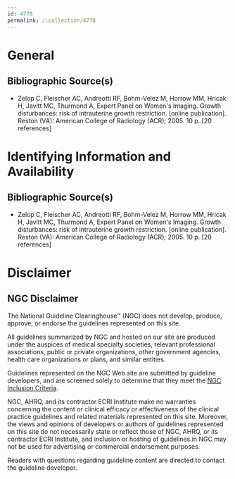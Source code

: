 ```yaml
---
id: 4778
permalink: /:collection/4778
---
```


# General

## Bibliographic Source(s)

- Zelop C, Fleischer AC, Andreotti RF, Bohm-Velez M, Horrow MM, Hricak H, Javitt MC, Thurmond A, Expert Panel on Women's Imaging. Growth disturbances: risk of intrauterine growth restriction. [online publication]. Reston (VA): American College of Radiology (ACR); 2005. 10 p. [20 references]

# Identifying Information and Availability

## Bibliographic Source(s)

- Zelop C, Fleischer AC, Andreotti RF, Bohm-Velez M, Horrow MM, Hricak H, Javitt MC, Thurmond A, Expert Panel on Women's Imaging. Growth disturbances: risk of intrauterine growth restriction. [online publication]. Reston (VA): American College of Radiology (ACR); 2005. 10 p. [20 references]

# Disclaimer

## NGC Disclaimer

The National Guideline Clearinghouse™ (NGC) does not develop, produce, approve, or endorse the guidelines represented on this site.

All guidelines summarized by NGC and hosted on our site are produced under the auspices of medical specialty societies, relevant professional associations, public or private organizations, other government agencies, health care organizations or plans, and similar entities.

Guidelines represented on the NGC Web site are submitted by guideline developers, and are screened solely to determine that they meet the [NGC Inclusion Criteria](/help-and-about/summaries/inclusion-criteria).

NGC, AHRQ, and its contractor ECRI Institute make no warranties concerning the content or clinical efficacy or effectiveness of the clinical practice guidelines and related materials represented on this site. Moreover, the views and opinions of developers or authors of guidelines represented on this site do not necessarily state or reflect those of NGC, AHRQ, or its contractor ECRI Institute, and inclusion or hosting of guidelines in NGC may not be used for advertising or commercial endorsement purposes.

Readers with questions regarding guideline content are directed to contact the guideline developer.


